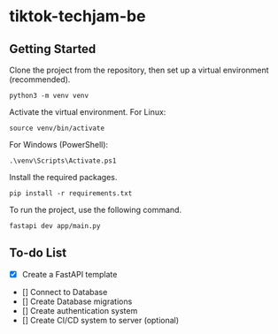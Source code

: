 # tiktok-techjam-be

## Getting Started

Clone the project from the repository, then set up a virtual environment (recommended).

```shell
python3 -m venv venv
```

Activate the virtual environment.
For Linux:

```shell
source venv/bin/activate
```

For Windows (PowerShell):

```shell
.\venv\Scripts\Activate.ps1
```

Install the required packages.

```shell
pip install -r requirements.txt
```

To run the project, use the following command.

```shell
fastapi dev app/main.py
```

## To-do List

- [x] Create a FastAPI template
- [] Connect to Database
- [] Create Database migrations
- [] Create authentication system
- [] Create CI/CD system to server (optional)
